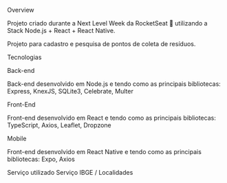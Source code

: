 Overview

Projeto criado durante a Next Level Week da RocketSeat 🚀 utilizando a Stack Node.js + React + React Native.

Projeto para cadastro e pesquisa de pontos de coleta de resíduos.

Tecnologias

Back-end

Back-end desenvolvido em Node.js e tendo como as principais bibliotecas: Express, KnexJS, SQLite3, Celebrate, Multer

Front-End

Front-end desenvolvido em React e tendo como as principais bibliotecas: TypeScript, Axios, Leaflet, Dropzone

Mobile

Front-end desenvolvido em React Native e tendo como as principais bibliotecas: Expo, Axios

Serviço utilizado
Serviço IBGE / Localidades
